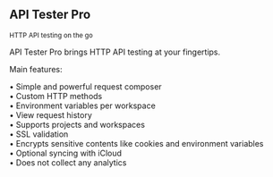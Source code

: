## API Tester Pro

<sub>HTTP API testing on the go</sub>

API Tester Pro brings HTTP API testing at your fingertips.

Main features:

• Simple and powerful request composer  
• Custom HTTP methods  
• Environment variables per workspace  
• View request history  
• Supports projects and workspaces  
• SSL validation  
• Encrypts sensitive contents like cookies and environment variables  
• Optional syncing with iCloud  
• Does not collect any analytics
